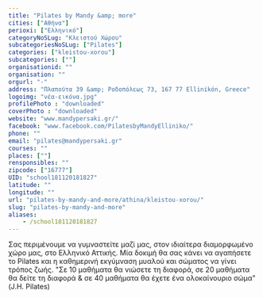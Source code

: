 ```yaml
---
title: "Pilates by Mandy &amp; more"
cities: ["Αθήνα"]
perioxi: ["Ελληνικό"]
categoryNoSLug: "Κλειστού Χώρου"
subcategoriesNoSLug: ["Pilates"]
categories: ["kleistou-xorou"]
subcategories: [""]
organisationid: ""
organisation: ""
orgurl: "-"
address: "Πλαπούτα 39 &amp; Ροδοπόλεως 73, 167 77 Ellinikón, Greece"
logoimg: "νέα-εικόνα.jpg"
profilePhoto : "downloaded"
coverPhoto : "downloaded"
website: "www.mandypersaki.gr/"
facebook: "www.facebook.com/PilatesbyMandyElliniko/"
phone: ""
email: "pilates@mandypersaki.gr"
courses: ""
places: [""]
rensponsibles: ""
zipcode: ["16777"]
UID: "school181120181827"
latitude: ""
longitude: ""
url: "pilates-by-mandy-and-more/athina/kleistou-xorou/"
slug: "pilates-by-mandy-and-more"
aliases:
    - /school181120181827
---
```





Σας περιμένουμε να γυμναστείτε μαζί μας, στον ιδιαίτερα διαμορφωμένο χώρο μας, στο Ελληνικό Αττικής. Μία δοκιμή θα σας κάνει να αγαπήσετε το Pilates και η καθημερινή εκγύμναση μυαλού και σώματος να γίνει τρόπος ζωής. &quot;Σε 10 μαθήματα θα νιώσετε τη διαφορά, σε 20 μαθήματα θα δείτε τη διαφορά &amp; σε 40 μαθήματα θα έχετε ένα ολοκαίνουριο σώμα&quot; (J.H. Pilates)